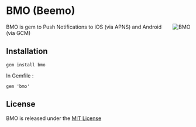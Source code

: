 # BMO (Beemo)

<img src="https://raw.github.com/antoinelyset/bmo/master/bmo.png"
     alt="BMO"
     align="right" />


BMO is gem to Push Notifications to iOS (via APNS) and Android (via GCM)

## Installation

```
gem install bmo
```

In Gemfile :

```
gem 'bmo'
```

## License

BMO is released under the [MIT
License](http://www.opensource.org/licenses/MIT)

